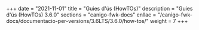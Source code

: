 +++
date        = "2021-11-01"
title       = "Guies d'ús (HowTOs)"
description = "Guies d'ús (HowTOs) 3.6.0"
sections    = "canigo-fwk-docs"
enllac      = "/canigo-fwk-docs/documentacio-per-versions/3.6LTS/3.6.0/how-tos/"
weight      = 7
+++
